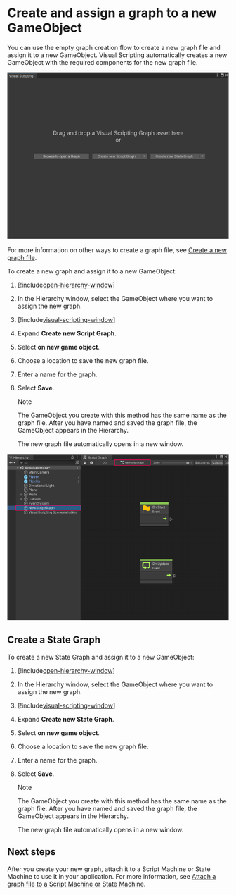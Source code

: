 # Create and assign a graph to a new GameObject

You can use the empty graph creation flow to create a new graph file and assign it to a new GameObject. Visual Scripting
automatically creates a new GameObject with the required components for the new graph file.

![The Empty Graph Creation Flow window](images\vs-empty-graph-create-flow.png)

For more information on other ways to create a graph file, see [Create a new graph file](vs-create-graph.md).

To create a new graph and assign it to a new GameObject:

1. [!include[open-hierarchy-window](./snippets/vs-open-hierarchy-window.md)]

1. In the Hierarchy window, select the GameObject where you want to assign the new graph.

2. [!include[visual-scripting-window](./snippets/vs-visual-scripting-window.md)]

3. Expand **Create new Script Graph**.

1. Select **on new game object**.

4. Choose a location to save the new graph file.

1. Enter a name for the graph.

1. Select **Save**.

   > [!NOTE]
   > The GameObject you create with this method has the same name as the graph file. After you have named and saved the
   graph file, the GameObject appears in the Hierarchy.

   The new graph file automatically opens in a new window.

![A new Script Graph, created with the empty graph creation flow with the On New GameObject option.](images\vs-new-graph-new-gameobject.png)

## Create a State Graph

To create a new State Graph and assign it to a new GameObject:

1. [!include[open-hierarchy-window](./snippets/vs-open-hierarchy-window.md)]

1. In the Hierarchy window, select the GameObject where you want to assign the new graph.

2. [!include[visual-scripting-window](./snippets/vs-visual-scripting-window.md)]

3. Expand **Create new State Graph**.

1. Select **on new game object**.

4. Choose a location to save the new graph file.

1. Enter a name for the graph.

1. Select **Save**.

   > [!NOTE]
   > The GameObject you create with this method has the same name as the graph file. After you have named and saved the
   graph file, the GameObject appears in the Hierarchy.

   The new graph file automatically opens in a new window.

## Next steps

After you create your new graph, attach it to a Script Machine or State Machine to use it in your application. For more
information, see [Attach a graph file to a Script Machine or State Machine](vs-attach-graph-machine.md).
